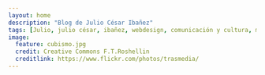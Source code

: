 ```yaml
---
layout: home
description: "Blog de Julio César Ibañez"
tags: [Julio, julio césar, ibañez, webdesign, comunicación y cultura, mexico, drupal, jekyll, diseñador web, periodismo web]
image:
  feature: cubismo.jpg
  credit: Creative Commons F.T.Roshellin
  creditlink: https://www.flickr.com/photos/trasmedia/
---
```

